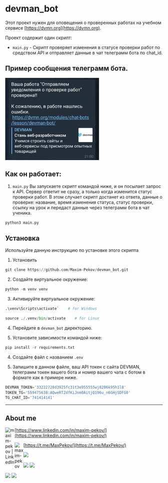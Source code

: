 # devman_bot

Этот проект нужен для оповещения о проверенных работах на учебном сервисе [https://dvmn.org](https://dvmn.org). 

Проект содержит один скрипт:
* `main.py` - Скрипт проверяет изменения в статусе проверки работ по средством API и отправляет данные в чат телеграмм бота по chat_id.
## Пример сообщения телеграмм бота.

<img src="static/111.jpg" width="300">

## Как он работает:

1. `main.py`
   Вы запускаете скрипт командой ниже, и он посылает запрос к API. Сервер ответит не сразу, 
   а только когда изменится статус проверки работ. В этом случает скрипт достанет из ответа, данные о проверке: 
   название, время изменения статуса, статус проверки, ссылку на урок и передаст данные через телеграмм бота в чат 
   ученика.

```python
python3 main.py
```

## Установка

Используйте данную инструкцию по установке этого скрипта

1. Установить

```python
git clone https://github.com/Maxim-Pekov/devman_bot.git
```

2. Создайте виртуальное окружение:

```python
python -m venv venv
```

3. Активируйте виртуальное окружение:
```python
.\venv\Scripts\activate`    # for Windows
```
```python
source ./.venv/bin/activate    # for Linux
```

4. Перейдите в `devman_bot` директорию.

3. Установите зависимости командой ниже:
```python
pip install -r requirements.txt
```

4. Создайте файл с названием `.env`

5. Запишите в данном файле, ваш API токен с сайта DEVMAN, телеграмм токен вашего бота и номер вашего чата с ботом в формате 
   как в примере ниже.
```python
DEVMAN_TOKEN='33222728d3925fc31t3e955555wj8206k95h1l8'
TOKEN_TG='559475638:AQweRTZdfKiJnm0AitjQ196u_n6GHjSDFG0'
TG_CHAT_ID='741414141'
```
---

## About me

[<img align="left" alt="maxim-pekov | LinkedIn" width="30px" src="https://img.icons8.com/color/48/000000/linkedin-circled--v3.png" />https://www.linkedin.com/in/maxim-pekov/](https://www.linkedin.com/in/maxim-pekov/)
</br>

[<img align="left" alt="maxim-pekov" width="28px" src="https://upload.wikimedia.org/wikipedia/commons/5/5c/Telegram_Messenger.png" />https://t.me/MaxPekov/](https://t.me/MaxPekov/)
</br>

[//]: # (Карточка профиля: )
![](https://github-profile-summary-cards.vercel.app/api/cards/profile-details?username=Maxim-Pekov&theme=solarized_dark)

[//]: # (Статистика языков в коммитах:)

[//]: # (Статистика языков в репозиториях:)
![](https://github-profile-summary-cards.vercel.app/api/cards/most-commit-language?username=Maxim-Pekov&theme=solarized_dark)
![](https://github-profile-summary-cards.vercel.app/api/cards/repos-per-language?username=Maxim-Pekov&theme=solarized_dark)


[//]: # (Статистика профиля:)

[//]: # (Данные по коммитам за сутки:)
![](https://github-profile-summary-cards.vercel.app/api/cards/stats?username=Maxim-Pekov&theme=solarized_dark)
![](https://github-profile-summary-cards.vercel.app/api/cards/productive-time?username=Maxim-Pekov&theme=solarized_dark)

[//]: # ([![trophy]&#40;https://github-profile-trophy.vercel.app/?username=Maxim-Pekov&#41;]&#40;https://github.com/ryo-ma/github-profile-trophy&#41;)

